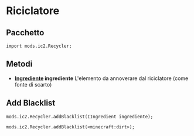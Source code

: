 # Riciclatore

## Pacchetto

`import mods.ic2.Recycler;`

## Metodi

- **[Ingrediente](/Vanilla/Variable_Types/IIngredient/) ingrediente** L'elemento da annoverare dal riciclatore (come fonte di scarto)

## Add Blacklist

```zenscript
mods.ic2.Recycler.addBlacklist(IIngredient ingrediente);

mods.ic2.Recycler.addBlacklist(<minecraft:dirt>);
```